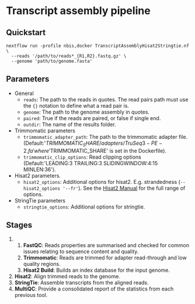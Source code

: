 # Transcript assembly pipeline

## Quickstart

```
nextflow run -profile nbis,docker TranscriptAssemblyHisat2Stringtie.nf \
  --reads '/path/to/reads*_{R1,R2}.fastq.gz' \
  --genome 'path/to/genome.fasta'
```

## Parameters

* General
    * `reads`: The path to the reads in quotes. The read pairs path must use the `{}` notation to define what a read pair is.
    * `genome`: The path to the genome assembly in quotes.
    * `paired`: True if the reads are paired, or false if single end.
    * `outdir`: The name of the results folder.
* Trimmomatic parameters
    * `trimmomatic_adapter_path`: The path to the trimmomatic adapter file. (Default:'$TRIMMOMATIC_SHARE/adapters/TruSeq3-PE-2.fa' 
    where '$TRIMMOMATIC_SHARE' is set in the Dockerfile).
    * `trimmomatic_clip_options`: Read clipping options (Default:'LEADING:3 TRAILING:3 SLIDINGWINDOW:4:15 MINLEN:36').
* Hisat2 parameters.
    * `hisat2_options`: Additional options for hisat2. E.g. strandedness (`--hisat2_options '--fr'`). 
    See the [Hisat2 Manual]() for the full range of options.
* StringTie parameters
    * `stringtie_options`: Additional options for stringtie.

## Stages

1.
    1. **FastQC**: Reads properties are summarised and checked for common issues relating to sequence content and quality.
    2. **Trimmomatic**: Reads are trimmed for adapter read-through and low quality regions.
    3. **Hisat2 Build**: Builds an index database for the input genome.
2. **Hisat2**: Align trimmed reads to the genome.
3. **StringTie**: Assemble transcripts from the aligned reads.
4. **MultiQC**: Provide a consolidated report of the statistics from each previous tool. 
